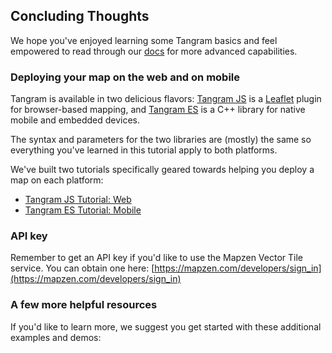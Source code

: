 ## Concluding Thoughts

We hope you've enjoyed learning some Tangram basics and feel empowered to read through our [docs](https://mapzen.com/documentation/tangram/) for more advanced capabilities.

### Deploying your map on the web and on mobile

Tangram is available in two delicious flavors: [Tangram JS](https://github.com/tangrams/tangram) is a [Leaflet](http://leafletjs.com/) plugin for browser-based mapping, and [Tangram ES](https://github.com/tangrams/tangram-es) is a C++ library for native mobile and embedded devices.

The syntax and parameters for the two libraries are (mostly) the same so everything you've learned in this tutorial apply to both platforms.

We've built two tutorials specifically geared towards helping you deploy a map on each platform:

* [Tangram JS Tutorial: Web](https://mapzen.com/documentation/tangram/walkthrough/)
* [Tangram ES Tutorial: Mobile](https://mapzen.com/documentation/tangram/android-walkthrough/)

### API key

Remember to get an API key if you'd like to use the Mapzen Vector Tile service. You can obtain one here: [https://mapzen.com/developers/sign_in](https://mapzen.com/developers/sign_in)

### A few more helpful resources

If you'd like to learn more, we suggest you get started with these additional examples and demos:
